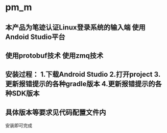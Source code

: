 # pm_m
本产品为笔迹认证Linux登录系统的输入端
使用Andoid Studio平台
------------------------
使用protobuf技术
使用zmq技术
------------------------
安装过程：
1.下载Android Studio
2.打开project 
3.更新报错提示的各种gradle版本
4.更新报错提示的各种SDK版本
------------------------
具体版本等要求见代码配置文件内
------------------------
安装即可完成



